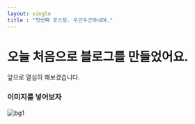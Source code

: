 ```yaml
---
layout: single
title : "첫번째 포스팅. 두근두근하네여."
---
```


# 오늘 처음으로 블로그를 만들었어요.

앞으로 열심히 해보겠습니다.

### 이미지를 넣어보자

![bg1](../images/bg1.png)

